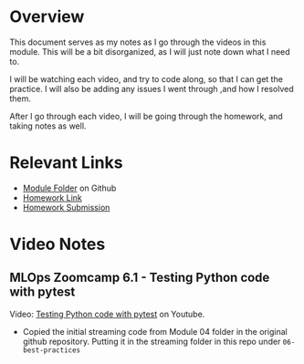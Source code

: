 # Overview

This document serves as my notes as I go through the videos in this module. This will be a bit disorganized, as I will just note down what I need to.

I will be watching each video, and try to code along, so that I can get the practice. I will also be adding any issues I went through ,and how I resolved them. 

After I go through each video, I will be going through the homework, and taking notes as well.

# Relevant Links
 - [Module Folder](https://courses.datatalks.club/mlops-zoomcamp-2025/homework/hw6) on Github
 - [Homework Link](https://github.com/DataTalksClub/mlops-zoomcamp/blob/main/cohorts/2025/06-best-practices/homework.md)
 - [Homework Submission](https://courses.datatalks.club/mlops-zoomcamp-2025/homework/hw6)


# Video Notes
## MLOps Zoomcamp 6.1 - Testing Python code with pytest
Video: [Testing Python code with pytest](https://www.youtube.com/watch?v=CJp1eFQP5nk&list=PL3MmuxUbc_hIUISrluw_A7wDSmfOhErJK) on Youtube.

 - Copied the initial streaming code from  Module 04 folder in the original github repository. Putting it in the streaming folder in this repo under `06-best-practices`